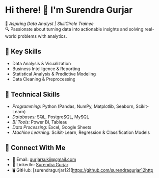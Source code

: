 # Hi there! 👋 I'm Surendra Gurjar  

🚀 *Aspiring Data Analyst | SkillCircle Trainee*  
🔍 Passionate about turning data into actionable insights and solving real-world problems with analytics.  

## 🔹 Key Skills  
- Data Analysis & Visualization  
- Business Intelligence & Reporting  
- Statistical Analysis & Predictive Modeling  
- Data Cleaning & Preprocessing  

## 🔹 Technical Skills  
- *Programming:* Python (Pandas, NumPy, Matplotlib, Seaborn, Scikit-Learn)  
- *Databases:* SQL, PostgreSQL, MySQL  
- *BI Tools:* Power BI, Tableau  
- *Data Processing:* Excel, Google Sheets  
- *Machine Learning:* Scikit-Learn, Regression & Classification Models  

## 🔹 Connect With Me  
- 📩 Email: [gurjarsukii@gmail.com](mailto:gurjarsukii@gmail.com)  
- 💼 LinkedIn: [Surendra Gurjar](https://www.linkedin.com/jobs/https://www.linkedin.com/jobs/)  
- 🖥 GitHub: [surendragurjar12](https://github.com/surendragurjar12http
